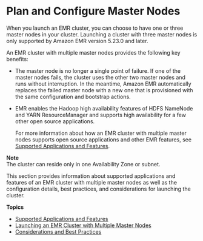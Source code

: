 # Plan and Configure Master Nodes<a name="emr-plan-ha"></a>

When you launch an EMR cluster, you can choose to have one or three master nodes in your cluster\. Launching a cluster with three master nodes is only supported by Amazon EMR version 5\.23\.0 and later\. 

An EMR cluster with multiple master nodes provides the following key benefits:
+ The master node is no longer a single point of failure\. If one of the master nodes fails, the cluster uses the other two master nodes and runs without interruption\. In the meantime, Amazon EMR automatically replaces the failed master node with a new one that is provisioned with the same configuration and bootstrap actions\. 
+ EMR enables the Hadoop high availability features of HDFS NameNode and YARN ResourceManager and supports high availability for a few other open source applications\.

  For more information about how an EMR cluster with multiple master nodes supports open source applications and other EMR features, see [Supported Applications and Features](emr-plan-ha-applications.md)\.

**Note**  
The cluster can reside only in one Availability Zone or subnet\.

This section provides information about supported applications and features of an EMR cluster with multiple master nodes as well as the configuration details, best practices, and considerations for launching the cluster\.

**Topics**
+ [Supported Applications and Features](emr-plan-ha-applications.md)
+ [Launching an EMR Cluster with Multiple Master Nodes](emr-plan-ha-launch.md)
+ [Considerations and Best Practices](emr-plan-ha-considerations.md)